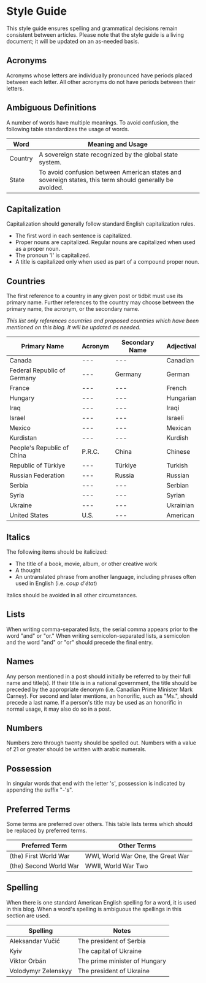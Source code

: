 # Style Guide
This style guide ensures spelling and grammatical decisions remain consistent between articles. Please note that the style guide is a living document; it will be updated on an as-needed basis.

## Acronyms
Acronyms whose letters are individually pronounced have periods placed between each letter. All other acronyms do not have periods between their letters.

## Ambiguous Definitions
A number of words have multiple meanings. To avoid confusion, the following table standardizes the usage of words.

| Word | Meaning and Usage |
| --- | --- |
| Country | A sovereign state recognized by the global state system. |
| State | To avoid confusion between American states and sovereign states, this term should generally be avoided. |

## Capitalization
Capitalization should generally follow standard English capitalization rules.

- The first word in each sentence is capitalized.
- Proper nouns are capitalized. Regular nouns are capitalized when used as a proper noun.
- The pronoun 'I' is capitalized.
- A title is capitalized only when used as part of a compound proper noun.

## Countries
The first reference to a country in any given post or tidbit must use its primary name. Further references to the country may choose between the primary name, the acronym, or the secondary name.

*This list only references countries and proposed countries which have been mentioned on this blog. It will be updated as needed.*

| Primary Name | Acronym | Secondary Name | Adjectival |
| --- | --- | --- | --- |
| Canada | --- | --- | Canadian |
| Federal Republic of Germany | --- | Germany | German |
| France | --- | --- | French |
| Hungary | --- | --- | Hungarian |
| Iraq | --- | --- | Iraqi |
| Israel | --- | --- | Israeli |
| Mexico | --- | --- | Mexican |
| Kurdistan | --- | --- | Kurdish |
| People's Republic of China | P.R.C. | China | Chinese |
| Republic of Türkiye | --- | Türkiye | Turkish |
| Russian Federation | --- | Russia | Russian |
| Serbia | --- | --- | Serbian |
| Syria | --- | --- | Syrian |
| Ukraine | --- | --- | Ukrainian |
| United States | U.S. | --- | American |

## Italics
The following items should be italicized:

- The title of a book, movie, album, or other creative work 
- A thought
- An untranslated phrase from another language, including phrases often used in English (i.e. *coup d'état*)

Italics should be avoided in all other circumstances.

## Lists
When writing comma-separated lists, the serial comma appears prior to the word "and" or "or." When writing semicolon-separated lists, a semicolon and the word "and" or "or" should precede the final entry.

## Names
Any person mentioned in a post should initially be referred to by their full name and title(s). If their title is in a national government, the title should be preceded by the appropriate denonym (i.e. Canadian Prime Minister Mark Carney).
For second and later mentions, an honorific, such as "Ms.", should precede a last name. If a person's title may be used as an honorific in normal usage, it may also do so in a post.

## Numbers
Numbers zero through twenty should be spelled out. Numbers with a value of 21 or greater should be written with arabic numerals.

## Possession
In singular words that end with the letter 's', possession is indicated by appending the suffix "-'s".

## Preferred Terms
Some terms are preferred over others. This table lists terms which should be replaced by preferred terms.

| Preferred Term | Other Terms |
| --- | --- |
| (the) First World War | WWI, World War One, the Great War |
| (the) Second World War | WWII, World War Two |

## Spelling
When there is one standard American English spelling for a word, it is used in this blog. When a word's spelling is ambiguous the spellings in this section are used.

| Spelling | Notes | 
| --- | ---|
| Aleksandar Vučić | The president of Serbia |
| Kyiv | The capital of Ukraine |
| Viktor Orbán | The prime minister of Hungary |
| Volodymyr Zelenskyy | The president of Ukraine |